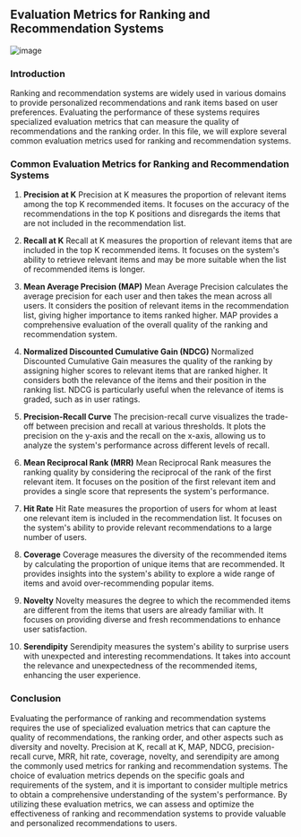 ## Evaluation Metrics for Ranking and Recommendation Systems
![image](https://github.com/fatihilhan42/Data_Science_Journey/assets/63750425/74c895c7-1cbd-49fa-9010-cbbe8f981403)


### Introduction
Ranking and recommendation systems are widely used in various domains to provide personalized recommendations and rank items based on user preferences. Evaluating the performance of these systems requires specialized evaluation metrics that can measure the quality of recommendations and the ranking order. In this file, we will explore several common evaluation metrics used for ranking and recommendation systems.

### Common Evaluation Metrics for Ranking and Recommendation Systems
1. **Precision at K**
Precision at K measures the proportion of relevant items among the top K recommended items. It focuses on the accuracy of the recommendations in the top K positions and disregards the items that are not included in the recommendation list.

2. **Recall at K**
Recall at K measures the proportion of relevant items that are included in the top K recommended items. It focuses on the system's ability to retrieve relevant items and may be more suitable when the list of recommended items is longer.

3. **Mean Average Precision (MAP)**
Mean Average Precision calculates the average precision for each user and then takes the mean across all users. It considers the position of relevant items in the recommendation list, giving higher importance to items ranked higher. MAP provides a comprehensive evaluation of the overall quality of the ranking and recommendation system.

4. **Normalized Discounted Cumulative Gain (NDCG)**
Normalized Discounted Cumulative Gain measures the quality of the ranking by assigning higher scores to relevant items that are ranked higher. It considers both the relevance of the items and their position in the ranking list. NDCG is particularly useful when the relevance of items is graded, such as in user ratings.

5. **Precision-Recall Curve**
The precision-recall curve visualizes the trade-off between precision and recall at various thresholds. It plots the precision on the y-axis and the recall on the x-axis, allowing us to analyze the system's performance across different levels of recall.

6. **Mean Reciprocal Rank (MRR)**
Mean Reciprocal Rank measures the ranking quality by considering the reciprocal of the rank of the first relevant item. It focuses on the position of the first relevant item and provides a single score that represents the system's performance.

7. **Hit Rate**
Hit Rate measures the proportion of users for whom at least one relevant item is included in the recommendation list. It focuses on the system's ability to provide relevant recommendations to a large number of users.

8. **Coverage**
Coverage measures the diversity of the recommended items by calculating the proportion of unique items that are recommended. It provides insights into the system's ability to explore a wide range of items and avoid over-recommending popular items.

9. **Novelty**
Novelty measures the degree to which the recommended items are different from the items that users are already familiar with. It focuses on providing diverse and fresh recommendations to enhance user satisfaction.

10. **Serendipity**
Serendipity measures the system's ability to surprise users with unexpected and interesting recommendations. It takes into account the relevance and unexpectedness of the recommended items, enhancing the user experience.

### Conclusion
Evaluating the performance of ranking and recommendation systems requires the use of specialized evaluation metrics that can capture the quality of recommendations, the ranking order, and other aspects such as diversity and novelty. Precision at K, recall at K, MAP, NDCG, precision-recall curve, MRR, hit rate, coverage, novelty, and serendipity are among the commonly used metrics for ranking and recommendation systems. The choice of evaluation metrics depends on the specific goals and requirements of the system, and it is important to consider multiple metrics to obtain a comprehensive understanding of the system's performance. By utilizing these evaluation metrics, we can assess and optimize the effectiveness of ranking and recommendation systems to provide valuable and personalized recommendations to users.
